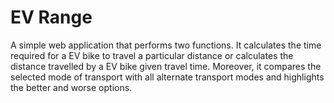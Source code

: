 # EV Range

A simple web application that performs two functions. It calculates the time required for a EV bike to travel a particular distance or calculates the distance travelled by a EV bike given travel time. Moreover, it compares the selected mode of transport with all alternate transport modes and highlights the better and worse options.
